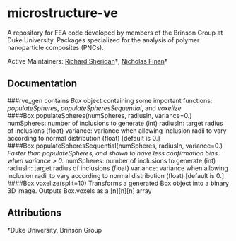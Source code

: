 # microstructure-ve
A repository for FEA code developed by members of the Brinson Group at Duke University. Packages specialized for the analysis of polymer nanoparticle composites (PNCs).

Active Maintainers: [Richard Sheridan](richard.sheridan@duke.edu "Contact Richard")†, [Nicholas Finan](nicholas.finan@duke.edu "Contact Nicholas")† 

## Documentation
###rve_gen
contains *Box* object containing some important functions: *populateSpheres*, *populateSpheresSequential*, and *voxelize*
####Box.populateSpheres(numSpheres, radiusIn, variance=0.)
numSpheres: number of inclusions to generate (int)
radiusIn: target radius of inclusions (float)
variance: variance when allowing inclusion radii to vary according to normal distribution (float) [default is 0.]
####Box.populateSpheresSequential(numSpheres, radiusIn, variance=0.)
*Faster than populateSpheres, and shown to have less confirmation bias when variance > 0.*
numSpheres: number of inclusions to generate (int)
radiusIn: target radius of inclusions (float)
variance: variance when allowing inclusion radii to vary according to normal distribution (float) [default is 0.]
####Box.voxelize(split=10)
Transforms a generated Box object into a binary 3D image. Outputs Box.voxels as a \[n\]\[n\]\[n\] array


## Attributions
†Duke University, Brinson Group
